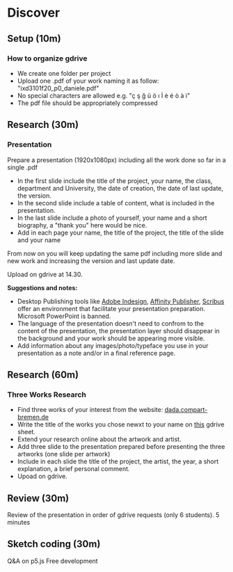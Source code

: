 # Discover
## Setup (10m)
### How to organize gdrive
- We create one folder per project
- Upload one .pdf of your work naming it as follow: "ixd3101f20_p0_daniele.pdf"
- No special characters are allowed e.g. "ç ş ğ ü ö ı İ è é ò à ì"
- The pdf file should be appropriately compressed

## Research (30m)
### Presentation
Prepare a presentation (1920x1080px) including all the work done so far in a single .pdf
- In the first slide include the title of the project, your name, the class, department and University, the date of creation, the date of last update, the version.
- In the second slide include a table of content, what is included in the presentation.
- In the last slide include a photo of yourself, your name and a short biography, a "thank you" here would be nice.
- Add in each page your name, the title of the project, the title of the slide and your name

From now on you will keep updating the same pdf including more slide and new work and increasing the version and last update date.

Upload on gdrive at 14.30.

**Suggestions and notes:**
- Desktop Publishing tools like [Adobe Indesign](https://www.adobe.com/products/indesign.html), [Affinity Publisher](https://affinity.serif.com/en-gb/publisher/), [Scribus](https://www.scribus.net) offer an environment that facilitate your presentation preparation. Microsoft PowerPoint is banned.
- The language of the presentation doesn't need to confrom to the content of the presentation, the presentation layer should disappear in the background and your work should be appearing more visible.
- Add information about any images/photo/typeface you use in your presentation as a note and/or in a final reference page.

## Research (60m)
### Three Works Research
- Find three works of your interest from the website: [dada.compart-bremen.de](http://dada.compart-bremen.de)
- Write the title of the works you chose newxt to your name on [this]() gdrive sheet.
- Extend your research online about the artwork and artist.
- Add three slide to the presentation prepared before presenting the three artworks (one slide per artwork)
- Include in each slide the title of the project, the artist, the year, a short explanation, a brief personal comment.
- Upoad on gdrive.

## Review (30m)
Review of the presentation in order of gdrive requests (only 6 students).
5 minutes


## Sketch coding (30m)
Q&A on p5.js
Free development
